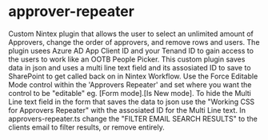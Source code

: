 # approver-repeater
Custom Nintex plugin that allows the user to select an unlimited amount of Approvers, change the order of approvers, and remove rows and users.
The plugin usees Azure AD App Client ID and your Tenand ID to gain access to the users to work like an OOTB People Picker.
This custom plugin saves data in json and uses a multi line text field and its assosiated ID to save to SharePoint to get called back on in Nintex Workflow.
Use the Force Editable Mode control within the 'Approvers Repeater' and set where you want the control to be "editable" eg. [Form mode].[Is New mode].
To hide the Multi Line text field in the form that saves the data to json use the "Working CSS for Approvers Repeater" with the assosiated ID for the Multi Line text.
In approvers-repeater.ts change the "FILTER EMAIL SEARCH RESULTS" to the clients email to filter results, or remove entirely.

